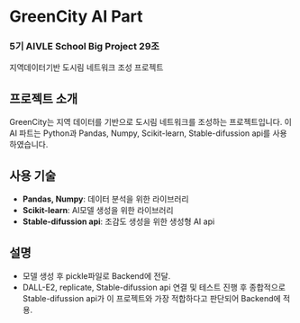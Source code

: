 # GreenCity AI Part

### 5기 AIVLE School Big Project 29조
지역데이터기반 도시림 네트워크 조성 프로젝트

## 프로젝트 소개
GreenCity는 지역 데이터를 기반으로 도시림 네트워크를 조성하는 프로젝트입니다. 이 AI 파트는 
Python과 Pandas, Numpy, Scikit-learn, Stable-difussion api를 사용하였습니다.

## 사용 기술
- **Pandas, Numpy**: 데이터 분석을 위한 라이브러리
- **Scikit-learn**: AI모델 생성을 위한 라이브러리
- **Stable-difussion api**: 조감도 생성을 위한 생성형 AI api

## 설명
- 모델 생성 후 pickle파일로 Backend에 전달.
- DALL-E2, replicate, Stable-difussion api 연결 및 테스트 진행 후 종합적으로 Stable-difussion api가 이 프로젝트와 가장 적합하다고 판단되어 Backend에 적용.